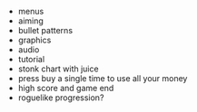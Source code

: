 - menus
- aiming
- bullet patterns
- graphics
- audio
- tutorial
- stonk chart with juice
- press buy a single time to use all your money
- high score and game end
- roguelike progression?